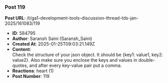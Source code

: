 ### Post 119
**Post URL**: /t/ga1-development-tools-discussion-thread-tds-jan-2025/161083/119
- **ID**: 584795
- **Author**: Saransh Saini (Saransh_Saini)
- **Created At**: 2025-01-25T09:03:21.149Z
- **Content**:  
  Check the structure of your json object. It should be {key1: value1, key2: value2}. Also make sure you enclose the keys and values in double-quotes, and after every key-value pair put a comma.
- **Reactions**: heart (1)
- **Post Number**: 119

